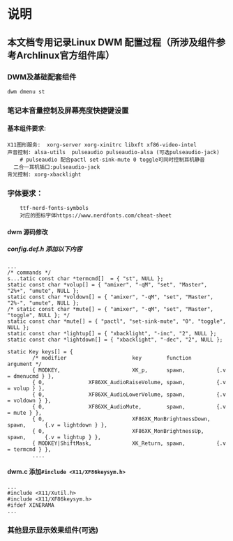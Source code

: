 # 说明
## 本文档专用记录Linux DWM 配置过程（所涉及组件参考Archlinux官方组件库）
### DWM及基础配套组件
    dwm dmenu st
### 笔记本音量控制及屏幕亮度快捷键设置
#### 基本组件要求:
    
    X11图形服务:  xorg-server xorg-xinitrc libxft xf86-video-intel
    声音控制: alsa-utils  pulseaudio pulseaudio-alsa (可选pulseaudio-jack)  
        # pulseaudio 配合pactl set-sink-mute 0 toggle可同时控制耳机静音
      二合一耳机插口:pulseaudio-jack
    背光控制: xorg-xbacklight
### 字体要求：
        ttf-nerd-fonts-symbols
        对应的图标字体https://www.nerdfonts.com/cheat-sheet
#### dwm 源码修改
#####  config.def.h 添加以下内容
    
    ...
    /* commands */
    s...tatic const char *termcmd[]  = { "st", NULL };
    static const char *volup[] = { "amixer", "-qM", "set", "Master", "2%+", "umute", NULL };
    static const char *voldown[] = { "amixer", "-qM", "set", "Master", "2%-", "umute", NULL };
    /* static const char *mute[] = { "amixer", "-qM", "set", "Master", "toggle", NULL }; */
    static const char *mute[] = { "pactl", "set-sink-mute", "0", "toggle", NULL };
    static const char *lightup[] = { "xbacklight", "-inc", "2", NULL };
    static const char *lightdown[] = { "xbacklight", "-dec", "2", NULL };

    static Key keys[] = {
            /* modifier                     key        function        argument */
            { MODKEY,                       XK_p,      spawn,          {.v = dmenucmd } },
            { 0,              XF86XK_AudioRaiseVolume, spawn,          {.v = volup } },
            { 0,              XF86XK_AudioLowerVolume, spawn,          {.v = voldown } },
            { 0,              XF86XK_AudioMute,        spawn,          {.v = mute } },
            { 0,                            XF86XK_MonBrightnessDown,   spawn,      {.v = lightdown } },
            { 0,                            XF86XK_MonBrightnessUp,     spawn,      {.v = lightup } },
            { MODKEY|ShiftMask,             XK_Return, spawn,          {.v = termcmd } },
            ....
#### dwm.c 添加`#include <X11/XF86keysym.h>`
    ...
    #include <X11/Xutil.h>
    #include <X11/XF86keysym.h>
    #ifdef XINERAMA
    ...
 ### 其他显示显示效果组件(可选)
